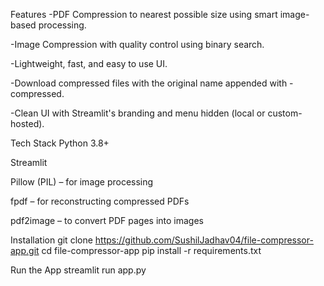 Features
-PDF Compression to nearest possible size using smart image-based processing.

-Image Compression with quality control using binary search.

-Lightweight, fast, and easy to use UI.

-Download compressed files with the original name appended with -compressed.

-Clean UI with Streamlit's branding and menu hidden (local or custom-hosted).

Tech Stack
Python 3.8+

Streamlit

Pillow (PIL) – for image processing

fpdf – for reconstructing compressed PDFs

pdf2image – to convert PDF pages into images

Installation
git clone https://github.com/SushilJadhav04/file-compressor-app.git
cd file-compressor-app
pip install -r requirements.txt

Run the App
streamlit run app.py
